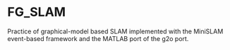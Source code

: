# FG_SLAM
Practice of graphical-model based SLAM implemented with the MiniSLAM event-based framework and the MATLAB port of the g2o port.
